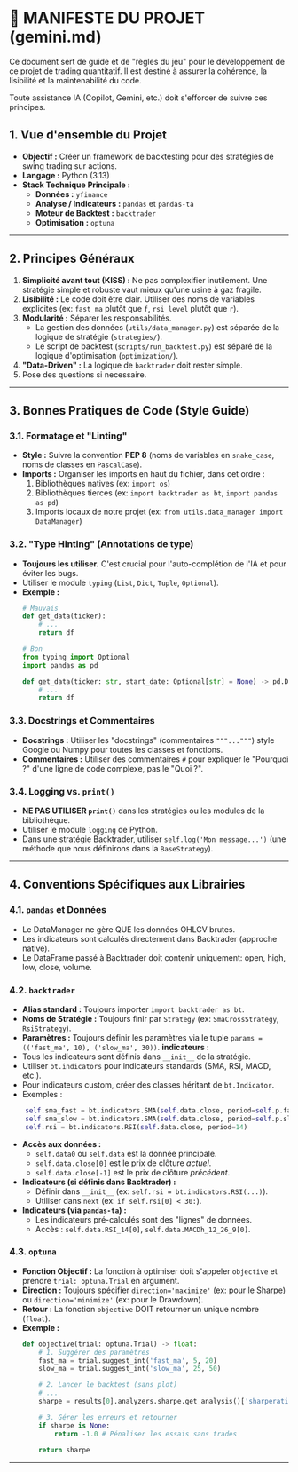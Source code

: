# 💎 MANIFESTE DU PROJET (gemini.md)

Ce document sert de guide et de "règles du jeu" pour le développement de ce projet de trading quantitatif. Il est destiné à assurer la cohérence, la lisibilité et la maintenabilité du code.

Toute assistance IA (Copilot, Gemini, etc.) doit s'efforcer de suivre ces principes.

## 1. Vue d'ensemble du Projet

* **Objectif :** Créer un framework de backtesting pour des stratégies de swing trading sur actions.
* **Langage :** Python (3.13)
* **Stack Technique Principale :**
    * **Données :** `yfinance`
    * **Analyse / Indicateurs :** `pandas` et `pandas-ta`
    * **Moteur de Backtest :** `backtrader`
    * **Optimisation :** `optuna`

---

## 2. Principes Généraux

1.  **Simplicité avant tout (KISS) :** Ne pas complexifier inutilement. Une stratégie simple et robuste vaut mieux qu'une usine à gaz fragile.
2.  **Lisibilité :** Le code doit être clair. Utiliser des noms de variables explicites (ex: `fast_ma` plutôt que `f`, `rsi_level` plutôt que `r`).
3.  **Modularité :** Séparer les responsabilités.
    * La gestion des données (`utils/data_manager.py`) est séparée de la logique de stratégie (`strategies/`).
    * Le script de backtest (`scripts/run_backtest.py`) est séparé de la logique d'optimisation (`optimization/`).
4.  **"Data-Driven" :** La logique de `backtrader` doit rester simple. 
5. Pose des questions si necessaire.

---

## 3. Bonnes Pratiques de Code (Style Guide)

### 3.1. Formatage et "Linting"
* **Style :** Suivre la convention **PEP 8** (noms de variables en `snake_case`, noms de classes en `PascalCase`).
* **Imports :** Organiser les imports en haut du fichier, dans cet ordre :
    1.  Bibliothèques natives (ex: `import os`)
    2.  Bibliothèques tierces (ex: `import backtrader as bt`, `import pandas as pd`)
    3.  Imports locaux de notre projet (ex: `from utils.data_manager import DataManager`)

### 3.2. "Type Hinting" (Annotations de type)
* **Toujours les utiliser.** C'est crucial pour l'auto-complétion de l'IA et pour éviter les bugs.
* Utiliser le module `typing` (`List`, `Dict`, `Tuple`, `Optional`).
* **Exemple :**
    ```python
    # Mauvais
    def get_data(ticker):
        # ...
        return df

    # Bon
    from typing import Optional
    import pandas as pd

    def get_data(ticker: str, start_date: Optional[str] = None) -> pd.DataFrame:
        # ...
        return df
    ```

### 3.3. Docstrings et Commentaires
* **Docstrings :** Utiliser les "docstrings" (commentaires `"""..."""`) style Google ou Numpy pour toutes les classes et fonctions.
* **Commentaires :** Utiliser des commentaires `#` pour expliquer le "Pourquoi ?" d'une ligne de code complexe, pas le "Quoi ?".

### 3.4. Logging vs. `print()`
* **NE PAS UTILISER `print()`** dans les stratégies ou les modules de la bibliothèque.
* Utiliser le module `logging` de Python.
* Dans une stratégie Backtrader, utiliser `self.log('Mon message...')` (une méthode que nous définirons dans la `BaseStrategy`).

---

## 4. Conventions Spécifiques aux Librairies

### 4.1. `pandas` et Données
* Le DataManager ne gère QUE les données OHLCV brutes.
* Les indicateurs sont calculés directement dans Backtrader (approche native).
* Le DataFrame passé à Backtrader doit contenir uniquement: open, high, low, close, volume.

### 4.2. `backtrader`
* **Alias standard :** Toujours importer `import backtrader as bt`.
* **Noms de Stratégie :** Toujours finir par `Strategy` (ex: `SmaCrossStrategy`, `RsiStrategy`).
* **Paramètres :** Toujours définir les paramètres via le tuple `params = (('fast_ma', 10), ('slow_ma', 30))`.
**indicateurs :**
* Tous les indicateurs sont définis dans `__init__` de la stratégie.
* Utiliser `bt.indicators` pour indicateurs standards (SMA, RSI, MACD, etc.).
* Pour indicateurs custom, créer des classes héritant de `bt.Indicator`.
* Exemples :
```python
    self.sma_fast = bt.indicators.SMA(self.data.close, period=self.p.fast_period)
    self.sma_slow = bt.indicators.SMA(self.data.close, period=self.p.slow_period)
    self.rsi = bt.indicators.RSI(self.data.close, period=14)
```
* **Accès aux données :**
    * `self.data0` ou `self.data` est la donnée principale.
    * `self.data.close[0]` est le prix de clôture *actuel*.
    * `self.data.close[-1]` est le prix de clôture *précédent*.
* **Indicateurs (si définis dans Backtrader) :**
    * Définir dans `__init__` (ex: `self.rsi = bt.indicators.RSI(...)`).
    * Utiliser dans `next` (ex: `if self.rsi[0] < 30:`).
* **Indicateurs (via `pandas-ta`) :**
    * Les indicateurs pré-calculés sont des "lignes" de données.
    * Accès : `self.data.RSI_14[0]`, `self.data.MACDh_12_26_9[0]`.

### 4.3. `optuna`
* **Fonction Objectif :** La fonction à optimiser doit s'appeler `objective` et prendre `trial: optuna.Trial` en argument.
* **Direction :** Toujours spécifier `direction='maximize'` (ex: pour le Sharpe) ou `direction='minimize'` (ex: pour le Drawdown).
* **Retour :** La fonction `objective` DOIT retourner un unique nombre (`float`).
* **Exemple :**
    ```python
    def objective(trial: optuna.Trial) -> float:
        # 1. Suggérer des paramètres
        fast_ma = trial.suggest_int('fast_ma', 5, 20)
        slow_ma = trial.suggest_int('slow_ma', 25, 50)

        # 2. Lancer le backtest (sans plot)
        # ...
        sharpe = results[0].analyzers.sharpe.get_analysis()['sharperatio']

        # 3. Gérer les erreurs et retourner
        if sharpe is None:
            return -1.0 # Pénaliser les essais sans trades
        
        return sharpe
    ```

---


